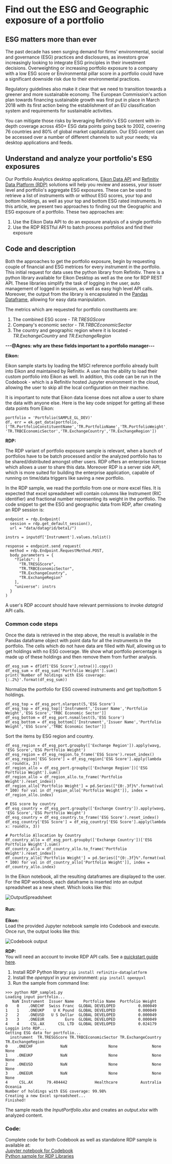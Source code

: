 # Find out the ESG and Geographic exposure of a portfolio

## ESG matters more than ever
The past decade has seen surging demand for firms' environmental, social and governance (ESG) practices and disclosures, as investors grow increasingly looking to integrate ESG principles in their investment decisions. Overweighting or increasing portfolio exposure to a company with a low ESG score or Environmental pillar score in a portfolio could have a significant downside risk due to their environmental practices.

Regulatory guidelines also make it clear that we need to transition towards a greener and more sustainable economy. The European Commission's action plan towards financing sustainable growth was first put in place in March 2018 with its first action being the establishment of an EU classification system and requirements for sustainable activities.

You can mitigate those risks by leveraging Refinitiv's ESG content with in-depth coverage across 450+ ESG data points going back to 2002, covering 76 countries and 80% of global market capitalization. Our ESG content can be accessed over a number of different channels to suit your needs; via desktop applications and feeds.
 
## Understand and analyze your portfolio's ESG exposures
Our Portfolio Analytics desktop applications, [Eikon Data API](https://developers.refinitiv.com/en/api-catalog/eikon/eikon-data-api) and [Refinitiv Data Platform (RDP)](https://developers.refinitiv.com/en/api-catalog/refinitiv-data-platform/refinitiv-data-platform-apis) solutions will help you review and assess, your issuer level and portfolio's aggregate ESG exposures. These can be used to retrieve a list of instruments with or without ESG scores, your top and bottom holdings, as well as your top and bottom ESG rated instruments. In this article, we present two approaches to finding out the Geographic and ESG exposure of a portfolio. These two approaches are:

1. Use the Eikon Data API to do an exposure analysis of a single portfolio
2. Use the RDP RESTful API to batch process portfolios and find their exposure

## Code and description
Both the approaches to get the portfolio exposure, begin by requesting couple of financial and ESG metrices for every instrument in the portfolio. This initial request for data uses the python library from Refinitiv. There is a python library available for Eikon Desktop as well as the one for RDP REST API. These libraries simplify the task of logging in the user, auto management of logged in session, as well as easy high level API calls. Moreover, the output from the library is encapsulated in the [Pandas Dataframe](https://pandas.pydata.org/pandas-docs/stable/index.html), allowing for easy data manipulation.  

The metrics which are requested for portfolio constituents are:
1. The combined ESG score - *TR.TRESGScore*
2. Company's economic sector - *TR.TRBCEconomicSector*
3. The country and geographic region where it is located - *TR.ExchangeCountry* and *TR.ExchangeRegion*


**---@Agnes: why are these fields important to a portfolio manager---**


**Eikon:**

Eikon sample starts by loading the MSCI reference portfolio already built into Eikon and maintained by Refinitiv. A user has the ability to load their custom portfolio into Eikon as well. In addition, this code can be run in the Codebook - which is a Refinitiv hosted Jupyter environment in the cloud, allowing the user to skip all the local configuration on their machine.

It is important to note that Eikon data license does not allow a user to share the data with anyone else. Here is the key code snippet for getting all these data points from Eikon:

```
portfolio = 'Portfolio(SAMPLE_GL_DEV)'
df, err = ek.get_data(portfolio, ['TR.PortfolioConstituentName','TR.PortfolioName','TR.PortfolioWeight','TR.TRESGScore', 'TR.TRBCEconomicSector','TR.ExchangeCountry','TR.ExchangeRegion'])
```

**RDP:**

The RDP variant of portfolio exposure sample is relevant, when a bunch of portfolios have to be batch processed and/or the analyzed portfolio has to be shared/distributed amongst other users. RDP offers an enterprise license which allows a user to share this data.
Moreover RDP is a server side API, which is more suited for building the enterprise application, capable of running on time/data triggers like saving a new portfolio.

In the RDP sample, we read the portfolio from one or more excel files. It is expected that excel spreadsheet will contain columns like Instrument (RIC identifier) and fractional number representing its weight in the portfolio. The code snippet to get the ESG and geographic data from RDP, after creating an RDP session is:

```
endpoint = rdp.Endpoint(
  session = rdp.get_default_session(),
  url = "data/datagrid/beta1/")

instrs = inputdf['Instrument'].values.tolist()

response = endpoint.send_request(
  method = rdp.Endpoint.RequestMethod.POST,
  body_parameters = {
    "fields": [
      "TR.TRESGScore",
      "TR.TRBCEconomicSector",
      "TR.ExchangeCountry",
      "TR.ExchangeRegion"
    ],
    "universe": instrs
  }
)

```
A user's RDP account should have relevant permissions to invoke *datagrid* API calls.

### Common code steps

Once the data is retrieved in the step above, the result is available in the Pandas dataframe object with point data for all the instruments in the portfolio. The cells which do not have data are filled with *Null*, allowing us to get holdings with no ESG coverage. We show what portfolio percentage is made up of these holdings and then remove them from further analysis.

```
df_esg_sum = df[df['ESG Score'].notna()].copy()
df_esg_sum = df_esg_sum['Portfolio Weight'].sum()
print('Number of holdings with ESG coverage: {:.2%}'.format(df_esg_sum))
```

Normalize the portfolio for ESG covered instruments and get top/bottom 5 holdings.

```
df_esg_top = df_esg_port.nlargest(5,'ESG Score')
df_esg_top = df_esg_top[['Instrument','Issuer Name','Portfolio Weight','ESG Score','TRBC Economic Sector']]
df_esg_bottom = df_esg_port.nsmallest(5,'ESG Score')
df_esg_bottom = df_esg_bottom[['Instrument','Issuer Name','Portfolio Weight','ESG Score','TRBC Economic Sector']]
```

Sort the items by ESG region and country.
```
df_esg_region = df_esg_port.groupby(['Exchange Region']).apply(wavg, 'ESG Score','ESG Portfolio Weight')
df_esg_region = df_esg_region.to_frame('ESG Score').reset_index()
df_esg_region['ESG Score'] = df_esg_region['ESG Score'].apply(lambda x: round(x, 3))
df_region_allo = df_esg_port.groupby(['Exchange Region'])['ESG Portfolio Weight'].sum()
df_region_allo = df_region_allo.to_frame('Portfolio Weight').reset_index()
df_region_allo['Portfolio Weight'] = pd.Series(["{0:.3f}%".format(val * 100) for val in df_region_allo['Portfolio Weight']], index = df_region_allo.index)

# ESG score by country
df_esg_country = df_esg_port.groupby(['Exchange Country']).apply(wavg, 'ESG Score','ESG Portfolio Weight')
df_esg_country = df_esg_country.to_frame('ESG Score').reset_index()
df_esg_country['ESG Score'] = df_esg_country['ESG Score'].apply(lambda x: round(x, 3))

# Portfolio Allocation by Country
df_country_allo = df_esg_port.groupby(['Exchange Country'])['ESG Portfolio Weight'].sum()
df_country_allo = df_country_allo.to_frame('Portfolio Weight').reset_index()
df_country_allo['Portfolio Weight'] = pd.Series(["{0:.3f}%".format(val * 100) for val in df_country_allo['Portfolio Weight']], index = df_country_allo.index)
```

In the Eikon notebook, all the resulting dataframes are displayed to the user. For the RDP workbook, each dataframe is inserted into an output spreadsheet as a new sheet. Which looks like this:

![OutputSpreadsheet](RDP_output.png)


#### Run:
**Eikon:**   
Load the provided Jupyter notebook sample into Codebook and execute. Once run, the output looks like this:
	
![Codebook output](Codebook_output.png)
	
	
**RDP:**   
You will need an account to invoke RDP API calls. See a [quickstart guide here](https://developers.refinitiv.com/en/api-catalog/refinitiv-data-platform/refinitiv-data-platform-apis/quick-start).

1. Install RDP Python library: ```pip install refinitiv-dataplatform```
2. Install the *openpyxl* in your environment: ```pip install openpyxl```
3. Run the sample from command line: 

```
>>> python RDP_sample1.py
Loading input portfolio...
   NaN Instrument  Issuer Name    Portfolio Name  Portfolio Weight
0    0    .ONECHF  Swiss Franc  GLOBAL DEVELOPED          0.000049
1    1    .ONEUKP    U K Pound  GLOBAL DEVELOPED          0.000049
2    2    .ONEUSD   U S Dollar  GLOBAL DEVELOPED          0.000049
3    3    .ONEEUR         Euro  GLOBAL DEVELOPED          0.000049
4    4     CSL.AX      CSL LTD  GLOBAL DEVELOPED          0.024179
Loggin into RDP...
Getting ESG data for portfolio...
  instrument  TR.TRESGScore TR.TRBCEconomicSector TR.ExchangeCountry TR.ExchangeRegion
0    .ONECHF            NaN                  None               None              None
1    .ONEUKP            NaN                  None               None              None
2    .ONEUSD            NaN                  None               None              None
3    .ONEEUR            NaN                  None               None              None
4     CSL.AX      79.404442            Healthcare          Australia           Oceania
Number of holdings with ESG coverage: 99.98%
Creating a new Excel spreadsheet...
Finished!
```
The sample reads the *InputPortfolio.xlsx* and creates an *output.xlsx* with analyzed content.

### Code:
Complete code for both Codebook as well as standalone RDP sample is available at:   
[Jupyter notebook for Codebook]()   
[Python sample for RDP Libraries]()   

